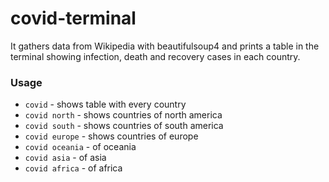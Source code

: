 # covid-terminal

It gathers data from Wikipedia with beautifulsoup4 and prints a table in the terminal showing infection, death and recovery cases in each country.



### Usage
* `covid` - shows table with every country
* `covid north` - shows countries of north america
* `covid south` - shows countries of south america 
* `covid europe` - shows countries of europe
* `covid oceania` - of oceania
* `covid asia` - of asia
* `covid africa` - of africa
